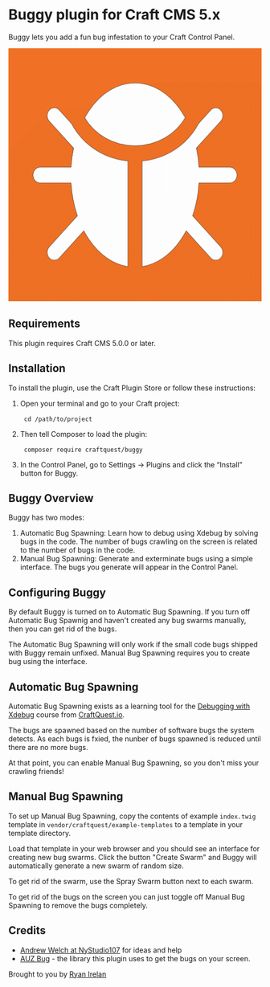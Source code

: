 # Buggy plugin for Craft CMS 5.x

Buggy lets you add a fun bug infestation to your Craft Control Panel.

![Screenshot](resources/img/plugin-logo.png)

## Requirements

This plugin requires Craft CMS 5.0.0 or later.

## Installation

To install the plugin, use the Craft Plugin Store or follow these instructions:

1. Open your terminal and go to your Craft project:

        cd /path/to/project

2. Then tell Composer to load the plugin:

        composer require craftquest/buggy

3. In the Control Panel, go to Settings → Plugins and click the “Install” button for Buggy.

## Buggy Overview

Buggy has two modes:

1. Automatic Bug Spawning: Learn how to debug using Xdebug by solving bugs in the code. The number of bugs crawling on the screen is related to the number of bugs in the code.
2. Manual Bug Spawning: Generate and exterminate bugs using a simple interface. The bugs you generate will appear in the Control Panel.

## Configuring Buggy

By default Buggy is turned on to Automatic Bug Spawning. If you turn off Automatic Bug Spawnig and haven't created any bug swarms manually, then you can get rid of the bugs. 

The Automatic Bug Spawning will only work if the small code bugs shipped with Buggy remain unfixed. Manual Bug Spawning requires you to create bug using the interface.

## Automatic Bug Spawning

Automatic Bug Spawning exists as a learning tool for the [Debugging with Xdebug]() course from [CraftQuest.io](https://craftquest.io).

The bugs are spawned based on the number of software bugs the system detects. As each bugs is fxied, the nunber of bugs spawned is reduced until there are no more bugs.

At that point, you can enable Manual Bug Spawning, so you don't miss your crawling friends!

## Manual Bug Spawning

To set up Manual Bug Spawning, copy the contents of  example `index.twig` template in `vendor/craftquest/example-templates` to a template in your template directory.

Load that template in your web browser and you should see an interface for creating new bug swarms. Click the button "Create Swarm" and Buggy will automatically generate a new swarm of random size.

To get rid of the swarm, use the Spray Swarm button next to each swarm. 

To get rid of the bugs on the screen you can just toggle off Manual Bug Spawning to remove the bugs completely.

## Credits

* [Andrew Welch at NyStudio107](https://nystudio107.com) for ideas and help
* [AUZ Bug](https://github.com/Auz/Bug) - the library this plugin uses to get the bugs on your screen.

Brought to you by [Ryan Irelan](https://craftquest.io)
